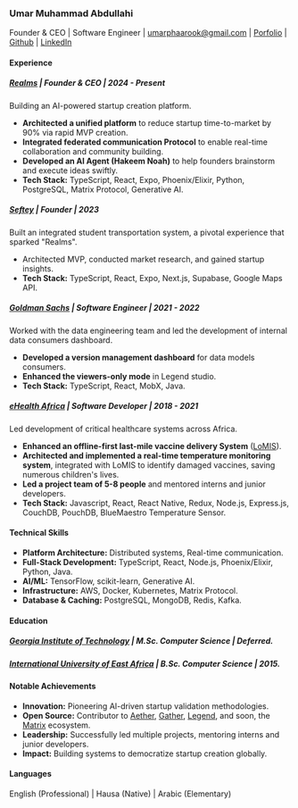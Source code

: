 ### Umar Muhammad Abdullahi

Founder & CEO | Software Engineer | umarphaarook@gmail.com | [Porfolio](https://realms.ceo) | [Github](https://github.com/umarphaarook) | [LinkedIn](https://linkedin.com/in/umarphaarook)

#### Experience

##### [Realms](https://realms.im) | Founder & CEO | 2024 - Present

Building an AI-powered startup creation platform.
- **Architected a unified platform** to reduce startup time-to-market by 90% via rapid MVP creation.
- **Integrated federated communication Protocol** to enable real-time collaboration and community building.
- **Developed an AI Agent (Hakeem Noah)** to help founders brainstorm and execute ideas swiftly.
- **Tech Stack:** TypeScript, React, Expo, Phoenix/Elixir, Python, PostgreSQL, Matrix Protocol, Generative AI.

##### [Seftey](https://seftey.vercel.app) | Founder | 2023

Built an integrated student transportation system, a pivotal experience that sparked "Realms".

- Architected MVP, conducted market research, and gained startup insights.
- **Tech Stack:** TypeScript, React, Expo, Next.js, Supabase, Google Maps API.

##### [Goldman Sachs](https://www.goldmansachs.com) | Software Engineer | 2021 - 2022

Worked with the data engineering team and led the development of internal data consumers dashboard.

- **Developed a version management dashboard** for data models consumers.
- **Enhanced the viewers-only mode** in Legend studio.
- **Tech Stack:** TypeScript, React, MobX, Java.

##### [eHealth Africa](https://ehealthafrica.org) | Software Developer | 2018 - 2021

Led development of critical healthcare systems across Africa.

- **Enhanced an offline-first last-mile vaccine delivery System** ([LoMIS](https://lomis.ehealthafrica.org)).
- **Architected and implemented a real-time temperature monitoring system**, integrated with LoMIS to identify damaged vaccines, saving numerous children's lives.
- **Led a project team of 5-8 people** and mentored interns and junior developers.
- **Tech Stack:** Javascript, React, React Native, Redux, Node.js, Express.js, CouchDB, PouchDB, BlueMaestro Temperature Sensor.

#### Technical Skills

- **Platform Architecture:** Distributed systems, Real-time communication.
- **Full-Stack Development:** TypeScript, React, Node.js, Phoenix/Elixir, Python, Java.
- **AI/ML:** TensorFlow, scikit-learn, Generative AI.
- **Infrastructure:** AWS, Docker, Kubernetes, Matrix Protocol.
- **Database & Caching:** PostgreSQL, MongoDB, Redis, Kafka.

#### Education

##### [Georgia Institute of Technology](https://omscs.gatech.edu/) | M.Sc. Computer Science | Deferred.

##### [International University of East Africa](https://www.iuea.ac.ug) | B.Sc. Computer Science | 2015.

#### Notable Achievements

- **Innovation:** Pioneering AI-driven startup validation methodologies.
- **Open Source:** Contributor to [Aether](https://aether.ehealthafrica.org), [Gather](https://gather.ehealthafrica.org), [Legend](https://legend.finos.org), and soon, the [Matrix](https://matrix.org) ecosystem.
- **Leadership:** Successfully led multiple projects, mentoring interns and junior developers.
- **Impact:** Building systems to democratize startup creation globally.

#### Languages

English (Professional) | Hausa (Native) | Arabic (Elementary)
